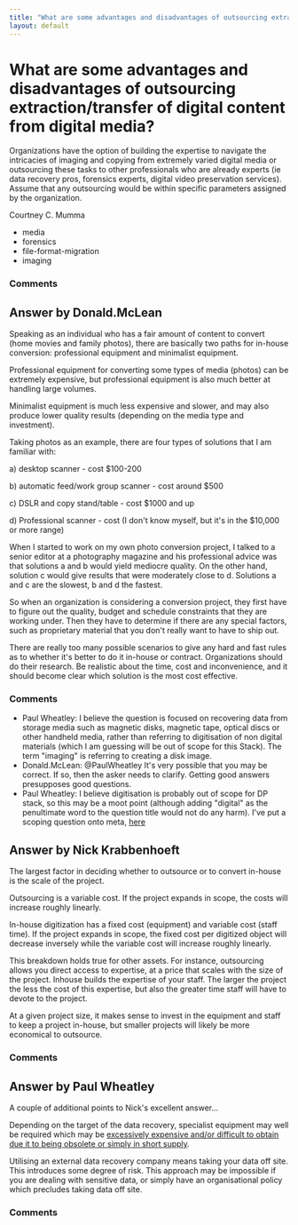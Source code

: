 ```yaml
---
title: "What are some advantages and disadvantages of outsourcing extraction/transfer of digital content from digital media?"
layout: default
---
```

What are some advantages and disadvantages of outsourcing extraction/transfer of digital content from digital media?
=====================
Organizations have the option of building the expertise to navigate the
intricacies of imaging and copying from extremely varied digital media
or outsourcing these tasks to other professionals who are already
experts (ie data recovery pros, forensics experts, digital video
preservation services). Assume that any outsourcing would be within
specific parameters assigned by the organization.

Courtney C. Mumma

<ul class="tags"><li class="tag">media</li><li class="tag">forensics</li><li class="tag">file-format-migration</li><li class="tag">imaging</li></ul>

### Comments ###


Answer by Donald.McLean
----------------
Speaking as an individual who has a fair amount of content to convert
(home movies and family photos), there are basically two paths for
in-house conversion: professional equipment and minimalist equipment.

Professional equipment for converting some types of media (photos) can
be extremely expensive, but professional equipment is also much better
at handling large volumes.

Minimalist equipment is much less expensive and slower, and may also
produce lower quality results (depending on the media type and
investment).

Taking photos as an example, there are four types of solutions that I am
familiar with:

​a) desktop scanner - cost \$100-200

​b) automatic feed/work group scanner - cost around \$500

​c) DSLR and copy stand/table - cost \$1000 and up

​d) Professional scanner - cost (I don't know myself, but it's in the
\$10,000 or more range)

When I started to work on my own photo conversion project, I talked to a
senior editor at a photography magazine and his professional advice was
that solutions a and b would yield mediocre quality. On the other hand,
solution c would give results that were moderately close to d. Solutions
a and c are the slowest, b and d the fastest.

So when an organization is considering a conversion project, they first
have to figure out the quality, budget and schedule constraints that
they are working under. Then they have to determine if there are any
special factors, such as proprietary material that you don't really want
to have to ship out.

There are really too many possible scenarios to give any hard and fast
rules as to whether it's better to do it in-house or contract.
Organizations should do their research. Be realistic about the time,
cost and inconvenience, and it should become clear which solution is the
most cost effective.

### Comments ###
* Paul Wheatley: I believe the question is focused on recovering data from storage media
such as magnetic disks, magnetic tape, optical discs or other handheld
media, rather than referring to digitisation of non digital materials
(which I am guessing will be out of scope for this Stack). The term
"imaging" is referring to creating a disk image.
* Donald.McLean: @PaulWheatley It's very possible that you may be correct. If so, then
the asker needs to clarify. Getting good answers presupposes good
questions.
* Paul Wheatley: I believe digitisation is probably out of scope for DP stack, so this
may be a moot point (although adding "digital" as the penultimate word
to the question title would not do any harm). I've put a scoping
question onto meta,
[here](http://meta.digitalpreservation.stackexchange.com/questions/3/is-digitisation-on-topic)

Answer by Nick Krabbenhoeft
----------------
The largest factor in deciding whether to outsource or to convert
in-house is the scale of the project.

Outsourcing is a variable cost. If the project expands in scope, the
costs will increase roughly linearly.

In-house digitization has a fixed cost (equipment) and variable cost
(staff time). If the project expands in scope, the fixed cost per
digitized object will decrease inversely while the variable cost will
increase roughly linearly.

This breakdown holds true for other assets. For instance, outsourcing
allows you direct access to expertise, at a price that scales with the
size of the project. Inhouse builds the expertise of your staff. The
larger the project the less the cost of this expertise, but also the
greater time staff will have to devote to the project.

At a given project size, it makes sense to invest in the equipment and
staff to keep a project in-house, but smaller projects will likely be
more economical to outsource.

### Comments ###

Answer by Paul Wheatley
----------------
A couple of additional points to Nick's excellent answer...

Depending on the target of the data recovery, specialist equipment may
well be required which may be [excessively expensive and/or difficult to
obtain due it to being obsolete or simply in short
supply](http://libraries.stackexchange.com/questions/1261/is-there-a-hardware-controller-option-for-acquiring-data-images-off-floppy-disks).

Utilising an external data recovery company means taking your data off
site. This introduces some degree of risk. This approach may be
impossible if you are dealing with sensitive data, or simply have an
organisational policy which precludes taking data off site.

### Comments ###

